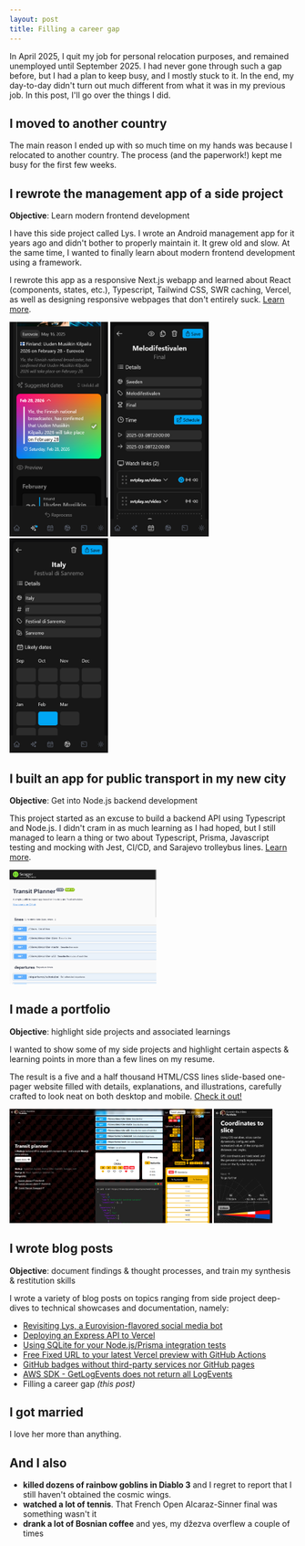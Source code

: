 ```yaml
---
layout: post
title: Filling a career gap
---
```


In April 2025, I quit my job for personal relocation purposes, and remained unemployed until September 2025. I had never
gone through such a gap before, but I had a plan to keep busy, and I mostly stuck to it. In the end, my day-to-day
didn't turn out much different from what it was in my previous job. In this post, I'll go over the things I did.

<!--more-->

## I moved to another country

The main reason I ended up with so much time on my hands was because I relocated to another country. The process (<span class="tooltip-toggle" aria-label="Gdje je pečat!">and the paperwork!</span>) kept me busy for the first few weeks.

## I rewrote the management app of a side project

**Objective**: Learn modern frontend development

I have this side project called Lys. I wrote an Android management app for it years ago and didn't bother to properly
maintain it. It grew old and slow. At the same time, I wanted to finally learn about modern frontend development using a
framework.

I rewrote this app as a responsive Next.js webapp and learned about React (components, states, etc.), Typescript,
Tailwind CSS, SWR caching, Vercel, as well as designing responsive webpages that don't entirely
suck. [Learn more](https://corentindautreme.github.io/portfolio#lys).

<img width="173" height="376" alt="Image" src="https://raw.githubusercontent.com/corentindautreme/corentindautreme.github.io/refs/heads/master/images/portfolio/lys_manager_suggestion_ter_dark.png" /> <img width="173" height="376" alt="Image" src="https://raw.githubusercontent.com/corentindautreme/corentindautreme.github.io/refs/heads/master/images/portfolio/lys_manager_event_dark.png" /> <img width="173" height="376" alt="Image" src="https://raw.githubusercontent.com/corentindautreme/corentindautreme.github.io/refs/heads/master/images/portfolio/lys_manager_country_dark.png" />

## I built an app for public transport in my new city

**Objective**: Get into Node.js backend development

This project started as an excuse to build a backend API using Typescript and Node.js. I didn't cram in as much learning
as I had hoped, but I still managed to learn a thing or two about Typescript, Prisma, Javascript testing and mocking
with Jest,
CI/CD, <span class="tooltip-toggle" aria-label="Very useful to visit my (incredibly lovely, by the way - I really won the lottery when I married this woman 🥹) in-laws">
and Sarajevo trolleybus lines</span>. [Learn more](https://corentindautreme.github.io/portfolio#transit-planner).

<img width="auto" height="200" alt="Image" src="https://raw.githubusercontent.com/corentindautreme/corentindautreme.github.io/refs/heads/master/images/articles/2025-9-5-Filling-A-Career-Gap/transit_planner.png" />

## I made a portfolio

**Objective**: highlight side projects and associated learnings

I wanted to show some of my side projects and highlight certain aspects & learning points in more than a few lines on my
resume.

The result is a five and a half thousand HTML/CSS lines slide-based one-pager website filled with details, explanations,
and illustrations, carefully crafted to look neat on both desktop and
mobile. [Check it out!](https://corentindautreme.github.io/portfolio)

<img width="auto" height="200" alt="Image" src="https://raw.githubusercontent.com/corentindautreme/corentindautreme.github.io/refs/heads/master/images/articles/2025-9-5-Filling-A-Career-Gap/portfolio_desktop.png" /> <img width="auto" height="200" alt="Image" src="https://raw.githubusercontent.com/corentindautreme/corentindautreme.github.io/refs/heads/master/images/articles/2025-9-5-Filling-A-Career-Gap/portfolio_mobile.png" />

## I wrote blog posts

**Objective**: document findings & thought processes, and train my synthesis & restitution skills

I wrote a variety of blog posts on topics ranging from side project deep-dives to technical showcases and documentation,
namely:

* [Revisiting Lys, a Eurovision-flavored social media bot](https://corentindautreme.github.io/Revisiting-Lys-A-Eurovision-Flavored-Social-Media-Bot/)
* [Deploying an Express API to Vercel](https://corentindautreme.github.io/Deploying-An-Express-API-To-Vercel/)
* [Using SQLite for your Node.js/Prisma integration tests](https://corentindautreme.github.io/Using-SQLite-For-Your-Node-Prisma-Integration-Tests/)
* [Free Fixed URL to your latest Vercel preview with GitHub Actions](https://corentindautreme.github.io/Free-Fixed-URL-To-Latest-Vercel-Preview-With-GitHub-Actions/)
* [GitHub badges without third-party services nor GitHub pages](https://corentindautreme.github.io/GitHub-Badges-Without-Third-Party-Services-Nor-GitHub-Pages/)
* [AWS SDK - GetLogEvents does not return all LogEvents](https://corentindautreme.github.io/AWS-SDK-GetLogEvents-Does-Not-Return-All-LogEvents/)
* Filling a career gap _(this post)_

## I got married

I love her more than anything.

## And I also

* **killed dozens of rainbow goblins in Diablo 3** and I regret to report that I still haven't obtained the cosmic
  wings.
* **watched a lot of tennis**. That French Open Alcaraz-Sinner final was something wasn't it
* **drank a lot of Bosnian coffee** and yes, my džezva overflew a couple of times